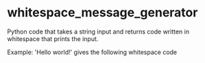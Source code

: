 # whitespace_message_generator
Python code that takes a string input and returns code written in whitespace that prints the input.

Example:
'Hello world!'
gives the following whitespace code
   	  	   
	
     		  	 	
	
     		 		  
	
     		 		  
	
     		 				
	
     	     
	
     			 			
	
     		 				
	
     			  	 
	
     		 		  
	
     		  	  
	
     	    	
	
  


